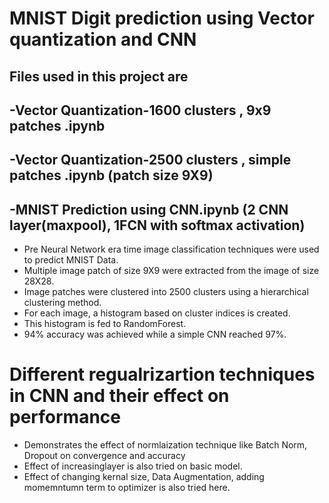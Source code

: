# MNIST Digit prediction using Vector quantization and CNN
## Files used in this project are
## -Vector Quantization-1600 clusters , 9x9 patches .ipynb
## -Vector Quantization-2500 clusters , simple patches .ipynb  (patch size 9X9)
## -MNIST Prediction using CNN.ipynb (2 CNN layer(maxpool), 1FCN with softmax activation)

- Pre Neural Network era time image classification techniques were used to predict MNIST Data.
- Multiple image patch of size 9X9 were extracted from the image of size 28X28.
- Image patches were clustered into 2500 clusters using a hierarchical clustering method.
- For each image, a histogram based on cluster indices is created.
- This histogram is fed to RandomForest.
- 94% accuracy was achieved while a simple CNN reached 97%.

# Different regualrizartion techniques in CNN and their effect on performance
- Demonstrates the effect of normlaization technique like Batch Norm, Dropout on convergence and accuracy
- Effect of increasinglayer is also tried on basic model.
- Effect of changing kernal size, Data Augmentation, adding momemntumn term to optimizer is also tried here.
